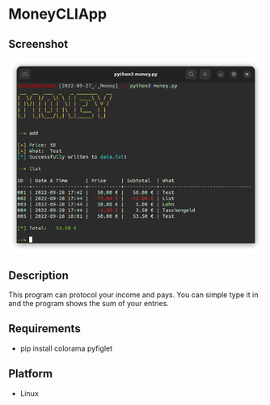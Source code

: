 # MoneyCLIApp

## Screenshot
![image info](./Screenshot.png)

## Description
This program can protocol your income and pays. You can simple type it in and the program shows the sum of your entries.

## Requirements
- pip install colorama pyfiglet

## Platform
- Linux
